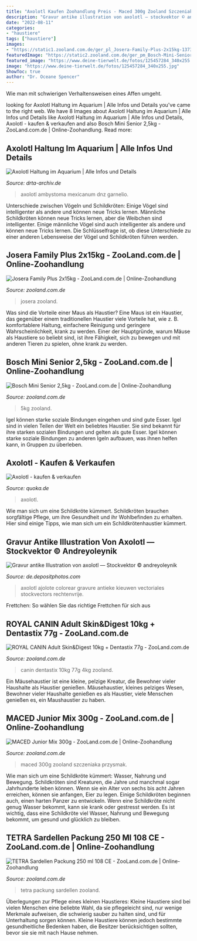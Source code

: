 ```yaml
---
title: "Axolotl Kaufen Zoohandlung Preis - Maced 300g Zooland Szczeniaka Przysmak"
description: "Gravur antike illustration von axolotl — stockvektor © andreyoleynik"
date: "2022-08-11"
categories:
- "haustiere"
tags: ["haustiere"]
images:
- "https://static1.zooland.com.de/ger_pl_Josera-Family-Plus-2x15kg-13732_1.jpg"
featuredImage: "https://static2.zooland.com.de/ger_pm_Bosch-Mini-Senior-2-5kg-9940_4.jpg"
featured_image: "https://www.deine-tierwelt.de/fotos/125457284_340x255.jpg"
image: "https://www.deine-tierwelt.de/fotos/125457284_340x255.jpg"
ShowToc: true
author: "Dr. Oceane Spencer"
---
```



Wie man mit schwierigen Verhaltensweisen eines Affen umgeht.

	

		
looking for Axolotl Haltung im Aquarium | Alle Infos und Details you've came to the right web. We have 8 Images about Axolotl Haltung im Aquarium | Alle Infos und Details like Axolotl Haltung im Aquarium | Alle Infos und Details, Axolotl - kaufen &amp; verkaufen and also Bosch Mini Senior 2,5kg - ZooLand.com.de | Online-Zoohandlung. Read more:
		
    
## Axolotl Haltung Im Aquarium | Alle Infos Und Details

<img loading=lazy src="https://www.garnelio.de/media/image/3f/f1/5a/800100a-Axolotl-DNZ-6-8cm-Ambystoma-mexicanum-1_600x600.jpg" onerror="this.onerror=null;this.src='https://tse4.mm.bing.net/th?id=OIP.e0cq-gmnzIkPLLNOE2wqlAHaF7&amp;pid=15.1';" alt="Axolotl Haltung im Aquarium | Alle Infos und Details">

_Source: drta-archiv.de_

>axolotl ambystoma mexicanum dnz garnelio. 

	

Unterschiede zwischen Vögeln und Schildkröten: Einige Vögel sind intelligenter als andere und können neue Tricks lernen.
Männliche Schildkröten können neue Tricks lernen, aber die Weibchen sind intelligenter. Einige männliche Vögel sind auch intelligenter als andere und können neue Tricks lernen. Die Schlüsselfrage ist, ob diese Unterschiede zu einer anderen Lebensweise der Vögel und Schildkröten führen werden.

    
## Josera Family Plus 2x15kg - ZooLand.com.de | Online-Zoohandlung

<img loading=lazy src="https://static1.zooland.com.de/ger_pl_Josera-Family-Plus-2x15kg-13732_1.jpg" onerror="this.onerror=null;this.src='https://tse2.mm.bing.net/th?id=OIP.233ABshradqhaprEQ0LN9wHaOR&amp;pid=15.1';" alt="Josera Family Plus 2x15kg - ZooLand.com.de | Online-Zoohandlung">

_Source: zooland.com.de_

>josera zooland. 

	

Was sind die Vorteile einer Maus als Haustier?
Eine Maus ist ein Haustier, das gegenüber einem traditionellen Haustier viele Vorteile hat, wie z. B. komfortablere Haltung, einfachere Reinigung und geringere Wahrscheinlichkeit, krank zu werden. Einer der Hauptgründe, warum Mäuse als Haustiere so beliebt sind, ist ihre Fähigkeit, sich zu bewegen und mit anderen Tieren zu spielen, ohne krank zu werden.

    
## Bosch Mini Senior 2,5kg - ZooLand.com.de | Online-Zoohandlung

<img loading=lazy src="https://static2.zooland.com.de/ger_pm_Bosch-Mini-Senior-2-5kg-9940_4.jpg" onerror="this.onerror=null;this.src='https://tse3.mm.bing.net/th?id=OIP.K6yE1UnjxnDB3sTZbyEPPwAAAA&amp;pid=15.1';" alt="Bosch Mini Senior 2,5kg - ZooLand.com.de | Online-Zoohandlung">

_Source: zooland.com.de_

>5kg zooland. 

	

Igel können starke soziale Bindungen eingehen und sind gute Esser.
Igel sind in vielen Teilen der Welt ein beliebtes Haustier. Sie sind bekannt für ihre starken sozialen Bindungen und gelten als gute Esser. Igel können starke soziale Bindungen zu anderen Igeln aufbauen, was ihnen helfen kann, in Gruppen zu überleben.

    
## Axolotl - Kaufen &amp; Verkaufen

<img loading=lazy src="https://www.deine-tierwelt.de/fotos/125457284_340x255.jpg" onerror="this.onerror=null;this.src='https://tse2.mm.bing.net/th?id=OIP.IiFba0t-CsD-dJicfQ5n2AAAAA&amp;pid=15.1';" alt="Axolotl - kaufen &amp; verkaufen">

_Source: quoka.de_

>axolotl. 

	

Wie man sich um eine Schildkröte kümmert.
Schildkröten brauchen sorgfältige Pflege, um ihre Gesundheit und ihr Wohlbefinden zu erhalten. Hier sind einige Tipps, wie man sich um ein Schildkrötenhaustier kümmert.

    
## Gravur Antike Illustration Von Axolotl — Stockvektor © Andreyoleynik

<img loading=lazy src="https://st3.depositphotos.com/2509405/17721/v/950/depositphotos_177213940-stock-illustration-engraving-antique-illustration-of-axolotl.jpg" onerror="this.onerror=null;this.src='https://tse2.mm.bing.net/th?id=OIP.Tub9j2h6giRpslZZiBrkEAHaHa&amp;pid=15.1';" alt="Gravur antike Illustration von axolotl — Stockvektor © andreyoleynik">

_Source: de.depositphotos.com_

>axolotl ajolote colorear gravure antieke kieuwen vectoriales stockvectors rechtenvrije. 

	

Frettchen: So wählen Sie das richtige Frettchen für sich aus

    
## ROYAL CANIN Adult Skin&amp;Digest 10kg + Dentastix 77g - ZooLand.com.de

<img loading=lazy src="https://static4.zooland.com.de/ger_pl_ROYAL-CANIN-Adult-Skin-Digest-10kg-Dentastix-77g-20049_1.jpg" onerror="this.onerror=null;this.src='https://tse1.mm.bing.net/th?id=OIP.QG9kd557CjuRpV1C5AjBVQHaHa&amp;pid=15.1';" alt="ROYAL CANIN Adult Skin&amp;Digest 10kg + Dentastix 77g - ZooLand.com.de">

_Source: zooland.com.de_

>canin dentastix 10kg 77g 4kg zooland. 

	

Ein Mäusehaustier ist eine kleine, pelzige Kreatur, die Bewohner vieler Haushalte als Haustier genießen.
Mäusehaustier, kleines pelziges Wesen, Bewohner vieler Haushalte genießen es als Haustier, viele Menschen genießen es, ein Maushaustier zu haben.

    
## MACED Junior Mix 300g - ZooLand.com.de | Online-Zoohandlung

<img loading=lazy src="https://static3.zooland.com.de/ger_pl_MACED-Junior-Mix-300g-17556_1.jpg" onerror="this.onerror=null;this.src='https://tse3.mm.bing.net/th?id=OIP.3uShm1P84TZv59KWm4icngHaFq&amp;pid=15.1';" alt="MACED Junior Mix 300g - ZooLand.com.de | Online-Zoohandlung">

_Source: zooland.com.de_

>maced 300g zooland szczeniaka przysmak. 

	

Wie man sich um eine Schildkröte kümmert: Wasser, Nahrung und Bewegung.
Schildkröten sind Kreaturen, die Jahre und manchmal sogar Jahrhunderte leben können. Wenn sie ein Alter von sechs bis acht Jahren erreichen, können sie anfangen, Eier zu legen. Einige Schildkröten beginnen auch, einen harten Panzer zu entwickeln. Wenn eine Schildkröte nicht genug Wasser bekommt, kann sie krank oder gestresst werden. Es ist wichtig, dass eine Schildkröte viel Wasser, Nahrung und Bewegung bekommt, um gesund und glücklich zu bleiben.

    
## TETRA Sardellen Packung 250 Ml 108 CE - ZooLand.com.de | Online-Zoohandlung

<img loading=lazy src="https://static2.zooland.com.de/ger_pl_-TETRA-Sardellen-Packung-250-ml-108-CE-20855_1.jpg" onerror="this.onerror=null;this.src='https://tse4.mm.bing.net/th?id=OIP.0PvGaulre750reIE5XW1UgHaKl&amp;pid=15.1';" alt="TETRA Sardellen Packung 250 ml 108 CE - ZooLand.com.de | Online-Zoohandlung">

_Source: zooland.com.de_

>tetra packung sardellen zooland. 

	

Überlegungen zur Pflege eines kleinen Haustieres:
Kleine Haustiere sind bei vielen Menschen eine beliebte Wahl, da sie pflegeleicht sind, nur wenige Merkmale aufweisen, die schwierig sauber zu halten sind, und für Unterhaltung sorgen können. Kleine Haustiere können jedoch bestimmte gesundheitliche Bedenken haben, die Besitzer berücksichtigen sollten, bevor sie sie mit nach Hause nehmen.

